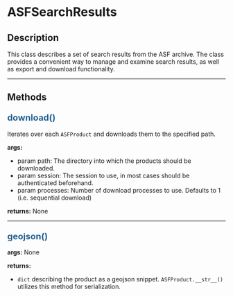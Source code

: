 # ASFSearchResults

## Description

This class describes a set of search results from the ASF archive. The class provides a convenient way to manage and examine search results, as well as export and download functionality.

***

## Methods

### <span style="color: #236192; font-size: 20px;">download()</span>

Iterates over each ```ASFProduct``` and downloads them to the specified path.

**args:**

- param path: The directory into which the products should be downloaded.
- param session: The session to use, in most cases should be authenticated beforehand.
- param processes: Number of download processes to use. Defaults to 1 (i.e. sequential download)

**returns:** None

***

### <span style="color: #236192; font-size: 20px;">geojson()</span>

**args:** None

**returns:**

- `dict` describing the product as a geojson snippet. `ASFProduct.__str__()` utilizes this method for serialization.

<!-- ### <span style="color: #236192; font-size: 20px;">kml()</span>

### <span style="color: #236192; font-size: 20px;">metalink()</span>

### <span style="color: #236192; font-size: 20px;">csv()</span>
 -->